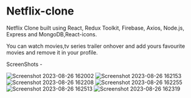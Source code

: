 # Netflix-clone

Netflix Clone built using React, Redux Toolkit, Firebase, Axios, Node.js, Express and MongoDB,React-icons.

You can watch movies,tv series trailer onhover and add yours favourite movies and remove it in your profile.

ScreenShots -

![Screenshot 2023-08-26 162002](https://github.com/01subhashree/Netflix-clone/assets/121716043/4049f800-e2b8-43af-ac0d-b1c3176fb124)
![Screenshot 2023-08-26 162153](https://github.com/01subhashree/Netflix-clone/assets/121716043/667f8ea0-7124-4e7d-a8a9-13440839b871)
![Screenshot 2023-08-26 162208](https://github.com/01subhashree/Netflix-clone/assets/121716043/fc710f4b-6274-43cc-8cf6-e5de62a74f2d)
![Screenshot 2023-08-26 162255](https://github.com/01subhashree/Netflix-clone/assets/121716043/13b537ad-aaf6-4348-8c22-fa608efdf156)
![Screenshot 2023-08-26 162513](https://github.com/01subhashree/Netflix-clone/assets/121716043/401530d7-2fbe-4759-97dd-f134c38eceb9)
![Screenshot 2023-08-26 162319](https://github.com/01subhashree/Netflix-clone/assets/121716043/ded11dba-a3c2-43e6-8474-4495d119c958)
